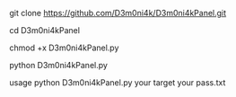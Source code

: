 git clone https://github.com/D3m0ni4k/D3m0ni4kPanel.git

cd D3m0ni4kPanel

chmod +x D3m0ni4kPanel.py

python D3m0ni4kPanel.py

usage python D3m0ni4kPanel.py your target your pass.txt

